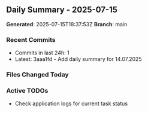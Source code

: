 ## Daily Summary - 2025-07-15

**Generated**: 2025-07-15T18:37:53Z
**Branch**: main


### Recent Commits
- Commits in last 24h: 1
- Latest: 3aaa1fd - Add daily summary for 14.07.2025

### Files Changed Today

### Active TODOs
- Check application logs for current task status

